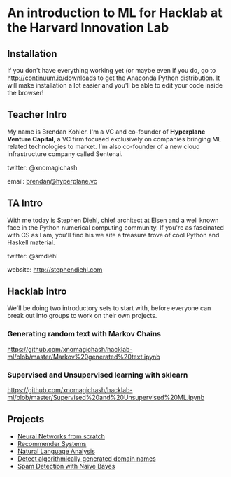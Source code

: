 # An introduction to ML for Hacklab at the Harvard Innovation Lab

## Installation
If you don't have everything working yet (or maybe even if you do, go to http://continuum.io/downloads to get
the Anaconda Python distribution. It will make installation a lot easier and you'll be able to edit your code
inside the browser!

## Teacher Intro
My name is Brendan Kohler. I'm a VC and co-founder of **Hyperplane Venture Capital**, a VC firm focused exclusively
on companies bringing ML related technologies to market. I'm also co-founder of a new cloud infrastructure company
called Sentenai.

twitter: @xnomagichash

email: brendan@hyperplane.vc

## TA Intro
With me today is Stephen Diehl, chief architect at Elsen and a well known face in the Python numerical computing community.
If you're as fascinated with CS as I am, you'll find his we site a treasure trove of cool Python and Haskell material.

twitter: @smdiehl

website: http://stephendiehl.com

## Hacklab intro

We'll be doing two introductory sets to start with, before everyone can break out into groups to work on their own projects.

### Generating random text with Markov Chains
https://github.com/xnomagichash/hacklab-ml/blob/master/Markov%20generated%20text.ipynb

### Supervised and Unsupervised learning with sklearn
https://github.com/xnomagichash/hacklab-ml/blob/master/Supervised%20and%20Unsupervised%20ML.ipynb


## Projects

- [Neural Networks from scratch](https://github.com/dennybritz/nn-from-scratch/blob/master/nn-from-scratch.ipynb)
- [Recommender Systems](http://nbviewer.ipython.org/github/jdwittenauer/ipython-notebooks/blob/master/ML-Exercise8.ipynb)
- [Natural Language Analysis](https://github.com/jdwittenauer/ipython-notebooks/blob/master/NLTK.ipynb)
- [Detect algorithmically generated domain names](http://nbviewer.ipython.org/github/ClickSecurity/data_hacking/blob/master/dga_detection/DGA_Domain_Detection.ipynb)
- [Spam Detection with Naive Bayes](https://github.com/carljv/Will_it_Python/blob/master/MLFH/CH3/ch3_nltk.ipynb)
